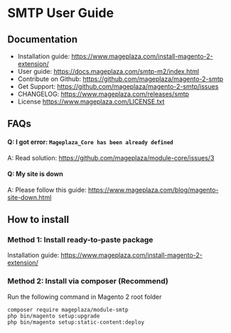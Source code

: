 # SMTP User Guide

## Documentation

- Installation guide: https://www.mageplaza.com/install-magento-2-extension/
- User guide: https://docs.mageplaza.com/smtp-m2/index.html
- Contribute on Github: https://github.com/mageplaza/magento-2-smtp
- Get Support: https://github.com/mageplaza/magento-2-smtp/issues
- CHANGELOG: https://www.mageplaza.com/releases/smtp
- License https://www.mageplaza.com/LICENSE.txt

## FAQs

#### Q: I got error: `Mageplaza_Core has been already defined`
A: Read solution: https://github.com/mageplaza/module-core/issues/3

#### Q: My site is down
A: Please follow this guide: https://www.mageplaza.com/blog/magento-site-down.html



## How to install

### Method 1: Install ready-to-paste package

Installation guide: https://www.mageplaza.com/install-magento-2-extension/

### Method 2: Install via composer (Recommend)

Run the following command in Magento 2 root folder

```
composer require mageplaza/module-smtp
php bin/magento setup:upgrade
php bin/magento setup:static-content:deploy
```
